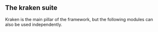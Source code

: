 ## The kraken suite

Kraken is the main pillar of the framework, but the following modules can also be used independently.